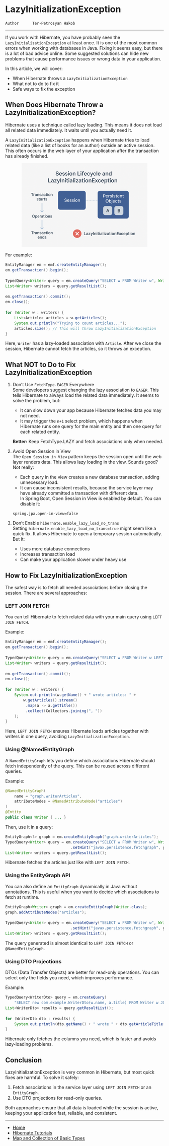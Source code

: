 # LazyInitializationException

```info
Author      Ter-Petrosyan Hakob
```
---

If you work with Hibernate, you have probably seen the `LazyInitializationException` at least once. It is one of the most common errors when working with databases in Java. Fixing it seems easy, but there is a lot of bad advice online. Some suggested solutions can hide new problems that cause performance issues or wrong data in your application.

In this article, we will cover:

- When Hibernate throws a `LazyInitializationException`
- What not to do to fix it
- Safe ways to fix the exception


## When Does Hibernate Throw a LazyInitializationException?

Hibernate uses a technique called lazy loading. This means it does not load all related data immediately. It waits until you actually need it.

A `LazyInitializationException` happens when Hibernate tries to load related data (like a list of books for an author) outside an active session. This often occurs in the web layer of your application after the transaction has already finished.


<p align="center"> <img src="./assets/img8.png" alt="img8" width="400"/> </p>

For example:

```java
EntityManager em = emf.createEntityManager();
em.getTransaction().begin();

TypedQuery<Writer> query = em.createQuery("SELECT w FROM Writer w", Writer.class);
List<Writer> writers = query.getResultList();

em.getTransaction().commit();
em.close();

for (Writer w : writers) {
    List<Article> articles = w.getArticles();
    System.out.println("Trying to count articles...");
    articles.size(); // This will throw LazyInitializationException
}
```

Here, `Writer` has a lazy-loaded association with `Article`. After we close the session, Hibernate cannot fetch the articles, so it throws an exception.

## What NOT to Do to Fix LazyInitializationException

1. Don’t Use `FetchType.EAGER` Everywhere <br>
    Some developers suggest changing the lazy association to `EAGER`. This tells Hibernate to always load the related data immediately. It seems to solve the problem, but:
    - It can slow down your app because Hibernate fetches data you may not need.
    - It may trigger the `n+1` select problem, which happens when Hibernate runs one query for the main entity and then one query for each related entity.

    **Better:** Keep FetchType.LAZY and fetch associations only when needed.

2. Avoid Open Session in View<br>
    The `Open Session in View` pattern keeps the session open until the web layer renders data. This allows lazy loading in the view. Sounds good? Not really:
    - Each query in the view creates a new database transaction, adding unnecessary load.
    - It can cause inconsistent results, because the service layer may have already committed a transaction with different data.<br>
    In Spring Boot, Open Session in View is enabled by default. You can disable it:
    ```        
    spring.jpa.open-in-view=false
    ```        

3. Don’t Enable `hibernate.enable_lazy_load_no_trans`<br>
    Setting `hibernate.enable_lazy_load_no_trans=true` might seem like a quick fix. It allows Hibernate to open a temporary session automatically. But it:
    - Uses more database connections
    - Increases transaction load
    - Can make your application slower under heavy use


## How to Fix LazyInitializationException

The safest way is to fetch all needed associations before closing the session. There are several approaches:

### LEFT JOIN FETCH

You can tell Hibernate to fetch related data with your main query using `LEFT JOIN FETCH`.

Example:

```java
EntityManager em = emf.createEntityManager();
em.getTransaction().begin();

TypedQuery<Writer> query = em.createQuery("SELECT w FROM Writer w LEFT JOIN FETCH w.articles", Writer.class);
List<Writer> writers = query.getResultList();

em.getTransaction().commit();
em.close();

for (Writer w : writers) {
    System.out.println(w.getName() + " wrote articles: " +
        w.getArticles().stream()
         .map(a -> a.getTitle())
         .collect(Collectors.joining(", "))
    );
}
```

Here, `LEFT JOIN FETCH` ensures Hibernate loads articles together with writers in one query, avoiding `LazyInitializationException`.

### Using @NamedEntityGraph

A `NamedEntityGraph` lets you define which associations Hibernate should fetch independently of the query. This can be reused across different queries.

Example:

```java
@NamedEntityGraph(
    name = "graph.writerArticles",
    attributeNodes = @NamedAttributeNode("articles")
)
@Entity
public class Writer { ... }
```

Then, use it in a query:

```java
EntityGraph<?> graph = em.createEntityGraph("graph.writerArticles");
TypedQuery<Writer> query = em.createQuery("SELECT w FROM Writer w", Writer.class)
                             .setHint("javax.persistence.fetchgraph", graph);
List<Writer> writers = query.getResultList();
```

Hibernate fetches the articles just like with `LEFT JOIN FETCH`.

### Using the EntityGraph API

You can also define an `EntityGraph` dynamically in Java without annotations. This is useful when you want to decide which associations to fetch at runtime.

```java
EntityGraph<Writer> graph = em.createEntityGraph(Writer.class);
graph.addAttributeNodes("articles");

TypedQuery<Writer> query = em.createQuery("SELECT w FROM Writer w", Writer.class)
                             .setHint("javax.persistence.fetchgraph", graph);
List<Writer> writers = query.getResultList();
```

The query generated is almost identical to `LEFT JOIN FETCH` or `@NamedEntityGraph`.

###  Using DTO Projections

DTOs (Data Transfer Objects) are better for read-only operations. You can select only the fields you need, which improves performance.

Example:

```java
TypedQuery<WriterDto> query = em.createQuery(
    "SELECT new com.example.WriterDto(w.name, a.title) FROM Writer w JOIN w.articles a", WriterDto.class);
List<WriterDto> results = query.getResultList();

for (WriterDto dto : results) {
    System.out.println(dto.getName() + " wrote " + dto.getArticleTitle());
}
```


Hibernate only fetches the columns you need, which is faster and avoids lazy-loading problems.

## Conclusion

LazyInitializationException is very common in Hibernate, but most quick fixes are harmful. To solve it safely:

1. Fetch associations in the service layer using `LEFT JOIN FETCH` or an `EntityGraph`.
2. Use DTO projections for read-only queries.

Both approaches ensure that all data is loaded while the session is active, keeping your application fast, reliable, and consistent.

---

- [Home](./../../README.md)
- [Hibernate Tutorials](./../tutorials.md)
- [Map and Collection of Basic Types](./6_Map_and_Collection_of_Basic_Types.md)

